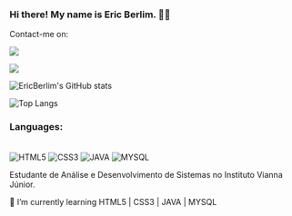 ### Hi there! My name is Eric Berlim. 👨‍💻
Contact-me on:

[![](https://img.shields.io/badge/GitHub-100000?style=for-the-badge&logo=github&logoColor=white)](https://github.com/EricBerlim/EricBerlim)

[![](https://img.shields.io/badge/LinkedIn-0077B5?style=for-the-badge&logo=linkedin&logoColor=white)](https://www.linkedin.com/in/%C3%A9ric-berlim-do-carmo-5a3a37170/)

![EricBerlim's GitHub stats](https://github-readme-stats.vercel.app/api?username=EricBerlim&show_icons=true&theme=tokyonight)

![Top Langs](https://github-readme-stats.vercel.app/api/top-langs/?username=EricBerlim)

### Languages:
<div style="display: inline-block"><br>
    <img align="center" alt="HTML5" src="https://img.shields.io/badge/HTML5-E34F26?style=for-the-badge&logo=html5&logoColor=white"/>
    <img align="center" alt="CSS3" src="https://img.shields.io/badge/CSS3-1572B6?style=for-the-badge&logo=css3&logoColor=white"/>
    <img align="center" alt="JAVA" src="https://img.shields.io/badge/Java-ED8B00?style=for-the-badge&logo=java&logoColor=white"/>
    <img align="center" alt="MYSQL" src="https://img.shields.io/badge/MySQL-00000F?style=for-the-badge&logo=mysql&logoColor=white"/>
</div><br>

Estudante de Análise e Desenvolvimento de Sistemas no Instituto Vianna Júnior.

🌱 I’m currently learning HTML5 | CSS3 | JAVA | MYSQL
